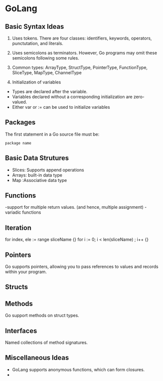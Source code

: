 # GoLang

## Basic Syntax Ideas

1. Uses tokens. There are four classes: identifiers, keywords, operators, punctutation, and literals. 
2. Uses semicolons as terminators. However, Go programs may omit these semicolons following some rules. 
3. Common types: ArrayType, StructType, PointerType, FunctionType, SliceType, MapType, ChannelType

4. Initialization of variables 
- Types are declared after the variable. 
- Variables declared without a corresponding initialization are zero-valued. 
- Either var <name> or <name> := can be used to initialize variables


## Packages

The first statement in a Go source file must be:

```
package name
```

## Basic Data Strutures

- Slices: Supports append operations
- Arrays: built-in data type
- Map :Associative data type

## Functions
-support for multiple return values. (and hence, multiple assignment) 
-variadic functions


## Iteration
for index, ele := range sliceName {}
for i := 0; i < len(sliceName) ; i++ {}

## Pointers
Go supports pointers, allowing you to pass references to values and records within your program.

## Structs

## Methods
Go support methods on struct types. 

## Interfaces

Named collections of method signatures.



## Miscellaneous Ideas
- GoLang supports anonymous functions, which can form closures. 
- 

